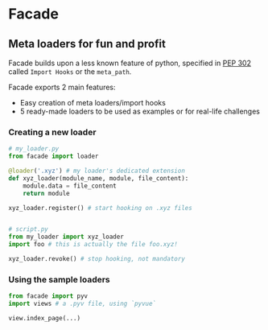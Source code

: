 # Facade
## Meta loaders for fun and profit

Facade builds upon a less known feature of python,
specified in [PEP 302](https://www.python.org/dev/peps/pep-0302/)
called `Import Hooks` or the `meta_path`.

Facade exports 2 main features:

- Easy creation of meta loaders/import hooks
- 5 ready-made loaders to be used as examples or for real-life challenges

### Creating a new loader

```python
# my_loader.py
from facade import loader

@loader('.xyz') # my loader's dedicated extension
def xyz_loader(module_name, module, file_content):
    module.data = file_content
    return module

xyz_loader.register() # start hooking on .xyz files


# script.py
from my_loader import xyz_loader
import foo # this is actually the file foo.xyz!

xyz_loader.revoke() # stop hooking, not mandatory
```


### Using the sample loaders

```python
from facade import pyv
import views # a .pyv file, using `pyvue`

view.index_page(...)
```
